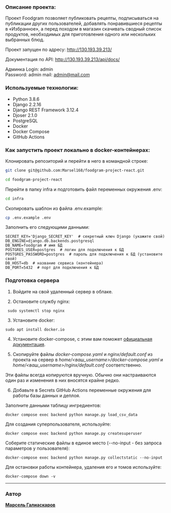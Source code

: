 ### Описание проекта:

Проект Foodgram позволяет публиковать рецепты, подписываться на 
публикации других пользователей, добавлять понравившиеся рецепты в «Избранное», 
а перед походом в магазин скачивать сводный список продуктов, 
необходимых для приготовления одного или нескольких выбранных блюд.

Проект запущен по адресу: http://130.193.39.213/

Документация по API: http://130.193.39.213/api/docs/

Админка
Login: admin    
Password: admin
mail: admin@mail.com

### Используемые технологии:
- Python 3.8.6  
- Django 2.2.16  
- Django REST Framework 3.12.4  
- Djoser 2.1.0  
- PostgreSQL
- Docker
- Docker Compose
- GitHub Actions 


### Как запустить проект локально в docker-контейнерах:

Клонировать репозиторий и перейти в него в командной строке:

```bash
git clone git@github.com:Marsel168/foodgram-project-react.git
```

```bash
cd foodgram-project-react
```

Перейти в папку infra и подготовить файл переменных окружения .env:

```bash
cd infra
```

Скопировать шаблон из файла .env.example:
```bash
cp .env.example .env
```

Заполнить его следующими данными:
```
SECRET_KEY='Django_SECRET_KEY'  # секретный ключ Django (укажите свой)
DB_ENGINE=django.db.backends.postgresql
DB_NAME=foodgram # имя БД
POSTGRES_USER=postgres  # логин для подключения к БД
POSTGRES_PASSWORD=postgres  # пароль для подключения к БД (установите свой)
DB_HOST=db  # название сервиса (контейнера)
DB_PORT=5432  # порт для подключения к БД
```

### Подготовка сервера

1. Войдите на свой удаленный сервер в облаке.
    
2. Остановите службу nginx:
```
 sudo systemctl stop nginx 
```

3. Установите docker:
```
sudo apt install docker.io 
```

4. Установите docker-compose, с этим вам поможет  [официальная документация](https://docs.docker.com/compose/install/).
    
5. Скопируйте файлы  _docker-compose.yaml_  и  _nginx/default.conf_  из проекта на сервер в  _home/<ваш_username>/docker-compose.yaml_  и  _home/<ваш_username>/nginx/default.conf_  соответственно.
    

Эти файлы всегда копируются вручную. Обычно они настраиваются один раз и изменения в них вносятся крайне редко.

6. Добавьте в Secrets GitHub Actions переменные окружения для работы базы данных и деплоя.


Заполните данными таблицу ингредиентов:
```
docker compose exec backend python manage.py load_csv_data
```

Для создания суперпользователя, используйте:
```
docker compose exec backend python manage.py createsuperuser
```

Соберите статические файлы в единое место (--no-input - без запроса параметров у пользователя):

```
docker-compose exec backend python manage.py collectstatic --no-input
```

Для остановки работы контейнера, удаления его и томов используйте:

```
docker-compose down -v
```

___________________________________
### Автор
[**Марсель Галиаскаров**](https://github.com/Marsel168)

